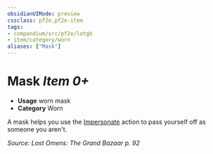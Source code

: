 ```yaml
---
obsidianUIMode: preview
cssclass: pf2e,pf2e-item
tags:
- compendium/src/pf2e/lotgb
- item/category/worn
aliases: ["Mask"]
---
```

# Mask *Item 0+*  

- **Usage** worn mask
- **Category** Worn

A mask helps you use the [Impersonate](/rules/actions/impersonate.md) action to pass yourself off as someone you aren't.

*Source: Lost Omens: The Grand Bazaar p. 92*